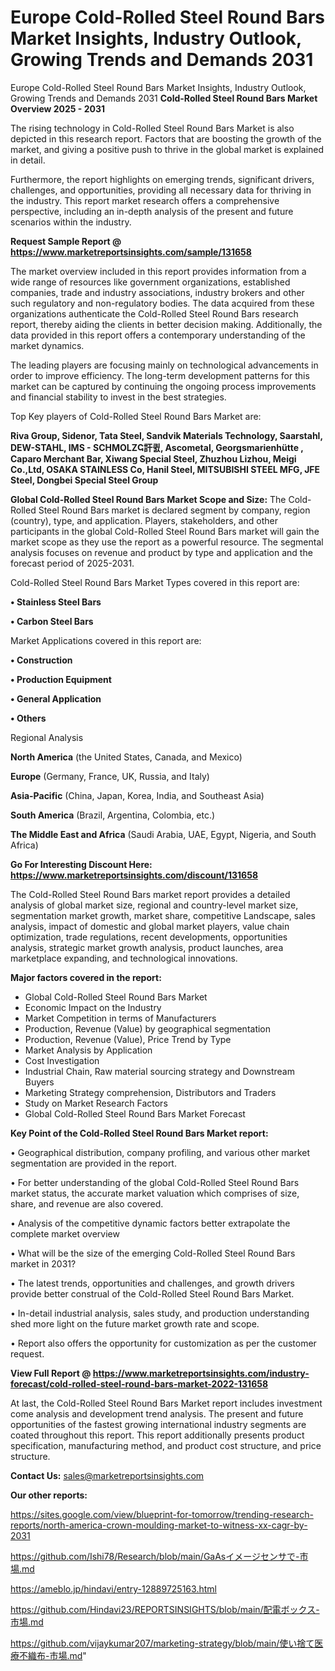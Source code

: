 # Europe Cold-Rolled Steel Round Bars Market Insights, Industry Outlook, Growing Trends and Demands 2031
Europe Cold-Rolled Steel Round Bars Market Insights, Industry Outlook, Growing Trends and Demands 2031
<Strong> Cold-Rolled Steel Round Bars Market Overview 2025 - 2031</strong>

The rising technology in Cold-Rolled Steel Round Bars Market is also depicted in this research report. Factors that are boosting the growth of the market, and giving a positive push to thrive in the global market is explained in detail.

Furthermore, the report highlights on emerging trends, significant drivers, challenges, and opportunities, providing all necessary data for thriving in the industry. This report market research offers a comprehensive perspective, including an in-depth analysis of the present and future scenarios within the industry.

<strong>Request Sample Report @ <a href=https://www.marketreportsinsights.com/sample/131658>https://www.marketreportsinsights.com/sample/131658</a></strong>

The market overview included in this report provides information from a wide range of resources like government organizations, established companies, trade and industry associations, industry brokers and other such regulatory and non-regulatory bodies. The data acquired from these organizations authenticate the Cold-Rolled Steel Round Bars research report, thereby aiding the clients in better decision making. Additionally, the data provided in this report offers a contemporary understanding of the market dynamics.

The leading players are focusing mainly on technological advancements in order to improve efficiency. The long-term development patterns for this market can be captured by continuing the ongoing process improvements and financial stability to invest in the best strategies.

Top Key players of Cold-Rolled Steel Round Bars Market are:

<strong>Riva Group, Sidenor, Tata Steel, Sandvik Materials Technology, Saarstahl, DEW-STAHL, IMS - SCHMOLZҀ訐큀, Ascometal, Georgsmarienhütte , Caparo Merchant Bar, Xiwang Special Steel, Zhuzhou Lizhou, Meigi Co.,Ltd, OSAKA STAINLESS Co, Hanil Steel, MITSUBISHI STEEL MFG, JFE Steel, Dongbei Special Steel Group</strong>

<strong><b>Global Cold-Rolled Steel Round Bars Market Scope and Size:</b></strong>
The Cold-Rolled Steel Round Bars market is declared segment by company, region (country), type, and application. Players, stakeholders, and other participants in the global Cold-Rolled Steel Round Bars market will gain the market scope as they use the report as a powerful resource. The segmental analysis focuses on revenue and product by type and application and the forecast period of 2025-2031.

Cold-Rolled Steel Round Bars Market Types covered in this report are:

<strong>• Stainless Steel Bars

• Carbon Steel Bars</strong>

Market Applications covered in this report are:

<strong>• Construction

• Production Equipment

• General Application

• Others</strong> 

Regional Analysis

<strong>North America</strong> (the United States, Canada, and Mexico)

<strong>Europe</strong> (Germany, France, UK, Russia, and Italy)

<strong>Asia-Pacific</strong> (China, Japan, Korea, India, and Southeast Asia)

<strong>South America</strong> (Brazil, Argentina, Colombia, etc.)

<strong>The Middle East and Africa</strong> (Saudi Arabia, UAE, Egypt, Nigeria, and South Africa)

<strong>Go For Interesting Discount Here: <a href=https://www.marketreportsinsights.com/discount/131658>https://www.marketreportsinsights.com/discount/131658</a></strong>

The Cold-Rolled Steel Round Bars market report provides a detailed analysis of global market size, regional and country-level market size, segmentation market growth, market share, competitive Landscape, sales analysis, impact of domestic and global market players, value chain optimization, trade regulations, recent developments, opportunities analysis, strategic market growth analysis, product launches, area marketplace expanding, and technological innovations.

<strong><b>Major factors covered in the report:</b></strong>
<ul>
  <li>Global Cold-Rolled Steel Round Bars Market </li>
  <li>Economic Impact on the Industry</li>
  <li>Market Competition in terms of Manufacturers</li>
  <li>Production, Revenue (Value) by geographical segmentation</li>
  <li>Production, Revenue (Value), Price Trend by Type</li>
  <li>Market Analysis by Application</li>
  <li>Cost Investigation</li>
  <li>Industrial Chain, Raw material sourcing strategy and Downstream Buyers</li>
  <li>Marketing Strategy comprehension, Distributors and Traders</li>
  <li>Study on Market Research Factors</li>
  <li>Global Cold-Rolled Steel Round Bars Market Forecast</li>
</ul>

<strong><b>Key Point of the Cold-Rolled Steel Round Bars Market report:</b></strong>

• Geographical distribution, company profiling, and various other market segmentation are provided in the report.

• For better understanding of the global Cold-Rolled Steel Round Bars market status, the accurate market valuation which comprises of size, share, and revenue are also covered.

• Analysis of the competitive dynamic factors better extrapolate the complete market overview

• What will be the size of the emerging Cold-Rolled Steel Round Bars market in 2031?

• The latest trends, opportunities and challenges, and growth drivers provide better construal of the Cold-Rolled Steel Round Bars Market.

• In-detail industrial analysis, sales study, and production understanding shed more light on the future market growth rate and scope.

• Report also offers the opportunity for customization as per the customer request.

<strong><b>View Full Report @ <a href=https://www.marketreportsinsights.com/industry-forecast/cold-rolled-steel-round-bars-market-2022-131658>https://www.marketreportsinsights.com/industry-forecast/cold-rolled-steel-round-bars-market-2022-131658</a></b></strong>


At last, the Cold-Rolled Steel Round Bars Market report includes investment come analysis and development trend analysis. The present and future opportunities of the fastest growing international industry segments are coated throughout this report. This report additionally presents product specification, manufacturing method, and product cost structure, and price structure.

<strong>Contact Us:</strong>
sales@marketreportsinsights.com

<strong>Our other reports:</strong>

<a href=https://sites.google.com/view/blueprint-for-tomorrow/trending-research-reports/north-america-crown-moulding-market-to-witness-xx-cagr-by-2031>https://sites.google.com/view/blueprint-for-tomorrow/trending-research-reports/north-america-crown-moulding-market-to-witness-xx-cagr-by-2031</a>

<a href=https://github.com/Ishi78/Research/blob/main/GaAsイメージセンサで-市場.md>https://github.com/Ishi78/Research/blob/main/GaAsイメージセンサで-市場.md</a>

<a href=https://ameblo.jp/hindavi/entry-12889725163.html>https://ameblo.jp/hindavi/entry-12889725163.html</a>

<a href=https://github.com/Hindavi23/REPORTSINSIGHTS/blob/main/配電ボックス-市場.md>https://github.com/Hindavi23/REPORTSINSIGHTS/blob/main/配電ボックス-市場.md</a>

<a href=https://github.com/vijaykumar207/marketing-strategy/blob/main/使い捨て医療不織布-市場.md>https://github.com/vijaykumar207/marketing-strategy/blob/main/使い捨て医療不織布-市場.md</a>"
